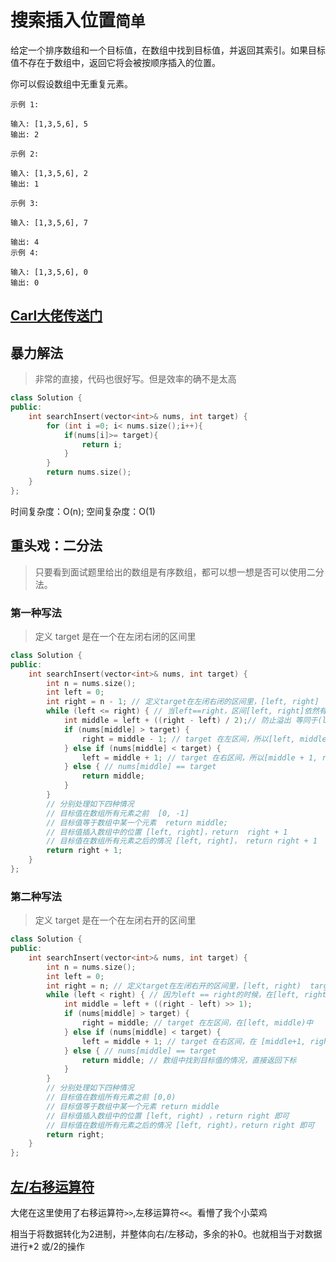 # 搜索插入位置`简单`
给定一个排序数组和一个目标值，在数组中找到目标值，并返回其索引。如果目标值不存在于数组中，返回它将会被按顺序插入的位置。

你可以假设数组中无重复元素。
```
示例 1:

输入: [1,3,5,6], 5
输出: 2
```
```
示例 2:

输入: [1,3,5,6], 2
输出: 1
```
```
示例 3:

输入: [1,3,5,6], 7
```
```
输出: 4
示例 4:

输入: [1,3,5,6], 0
输出: 0
```
## [Carl大佬传送门](https://mp.weixin.qq.com/s?__biz=MzUxNjY5NTYxNA==&mid=2247484289&idx=1&sn=929fee0ac9f308a863a4fc4e2e44506e&chksm=f9a230d0ced5b9c649391307bc40f60b501dccd9d5bb17458d363d2d8b23ebcf7f63f59ed0ca&mpshare=1&scene=1&srcid=08261K76g9nUICpNwpQSdOhT&sharer_sharetime=1598492654647&sharer_shareid=8df933441af05475f77a36c56fb37189&key=d346675dd6ecd6ccf8e2c264d014c72d3134a4b9c2f51df93c10f96c4ea573009b525956ea6e93613a4850f049ea61acec90dbc4c449ae0a51a69730f98d3f87a2542bd6b7fb7f645734ba4391af691c1ff9393dcf0a713510585c7b3d38e003ff57aea1ad64f68d1add14f34f0e17346bdd4b18b8740ec094b7cb69e41206a5&ascene=1&uin=MTIwODE0NDM2Mw%3D%3D&devicetype=Windows+10+x64&version=62090529&lang=zh_CN&exportkey=AY4%2Bj7m6V0QlPqmx3dGH6R4%3D&pass_ticket=1vG3hV0J3sgp1772LsMVGk8TDjRQmKhU2i9sYRAHWCrPypS%2F6SM4DZOuuxmTuWi0)
## 暴力解法
> 非常的直接，代码也很好写。但是效率的确不是太高
```C++
class Solution {
public:
    int searchInsert(vector<int>& nums, int target) {
        for (int i =0; i< nums.size();i++){
            if(nums[i]>= target){
                return i;
            }
        }
        return nums.size();
    }
};
```
时间复杂度：O(n);
空间复杂度：O(1)

## 重头戏：二分法
> 只要看到面试题里给出的数组是有序数组，都可以想一想是否可以使用二分法。
### 第一种写法
> 定义 target 是在一个在左闭右闭的区间里
```C++
class Solution {
public:
    int searchInsert(vector<int>& nums, int target) {
        int n = nums.size();
        int left = 0;
        int right = n - 1; // 定义target在左闭右闭的区间里，[left, right] 
        while (left <= right) { // 当left==right，区间[left, right]依然有效
            int middle = left + ((right - left) / 2);// 防止溢出 等同于(left + right)/2
            if (nums[middle] > target) {
                right = middle - 1; // target 在左区间，所以[left, middle - 1]
            } else if (nums[middle] < target) {
                left = middle + 1; // target 在右区间，所以[middle + 1, right]
            } else { // nums[middle] == target
                return middle;
            }
        }
        // 分别处理如下四种情况
        // 目标值在数组所有元素之前  [0, -1]
        // 目标值等于数组中某一个元素  return middle;
        // 目标值插入数组中的位置 [left, right]，return  right + 1
        // 目标值在数组所有元素之后的情况 [left, right]， return right + 1
        return right + 1;
    }
};
```

### 第二种写法
> 定义 target 是在一个在左闭右开的区间里
```C++
class Solution {
public:
    int searchInsert(vector<int>& nums, int target) {
        int n = nums.size();
        int left = 0;
        int right = n; // 定义target在左闭右开的区间里，[left, right)  target
        while (left < right) { // 因为left == right的时候，在[left, right)是无效的空间
            int middle = left + ((right - left) >> 1);
            if (nums[middle] > target) {
                right = middle; // target 在左区间，在[left, middle)中
            } else if (nums[middle] < target) {
                left = middle + 1; // target 在右区间，在 [middle+1, right)中
            } else { // nums[middle] == target
                return middle; // 数组中找到目标值的情况，直接返回下标
            }
        }
        // 分别处理如下四种情况
        // 目标值在数组所有元素之前 [0,0)
        // 目标值等于数组中某一个元素 return middle
        // 目标值插入数组中的位置 [left, right) ，return right 即可
        // 目标值在数组所有元素之后的情况 [left, right)，return right 即可
        return right;
    }
};
```
## [左/右移运算符](https://blog.csdn.net/weixin_42837024/article/details/98734787)
大佬在这里使用了右移运算符`>>`,左移运算符`<<`。看懵了我个小菜鸡

相当于将数据转化为2进制，并整体向右/左移动，多余的补0。也就相当于对数据进行\*2 或/2的操作
